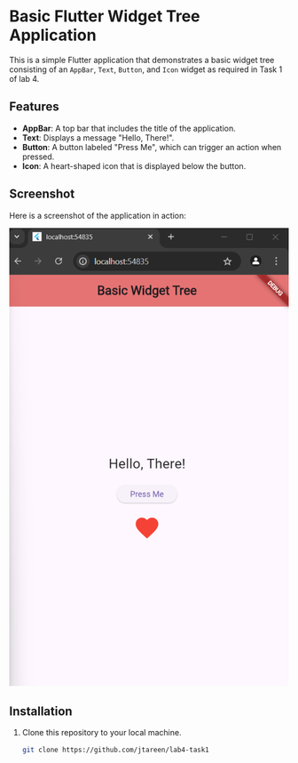 # Basic Flutter Widget Tree Application

This is a simple Flutter application that demonstrates a basic widget tree consisting of an `AppBar`, `Text`, `Button`, and `Icon` widget as required in Task 1 of lab 4.

## Features

- **AppBar**: A top bar that includes the title of the application.
- **Text**: Displays a message "Hello, There!".
- **Button**: A button labeled "Press Me", which can trigger an action when pressed.
- **Icon**: A heart-shaped icon that is displayed below the button.

## Screenshot

Here is a screenshot of the application in action:

![App Screenshot](assets/screenshots/image.png)

## Installation

1. Clone this repository to your local machine.

   ```bash
   git clone https://github.com/jtareen/lab4-task1
